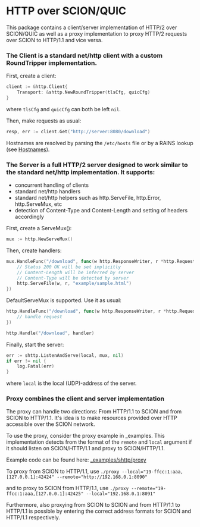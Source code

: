# HTTP over SCION/QUIC

This package contains a client/server implementation of HTTP/2 over SCION/QUIC as well as a proxy implementation to proxy HTTP/2 requests over SCION to HTTP/1.1 and vice versa.

### The Client is a standard net/http client with a custom RoundTripper implementation.

First, create a client:
```Go
client := &http.Client{
    Transport: &shttp.NewRoundTripper(tlsCfg, quicCfg)
}
```

where `tlsCfg` and `quicCfg` can both be left `nil`.

Then, make requests as usual:
```Go
resp, err := client.Get("http://server:8080/download")
```
Hostnames are resolved by parsing the `/etc/hosts` file or by a RAINS lookup (see [Hostnames](../../README.md#Hostnames)).

### The Server is a full HTTP/2 server designed to work similar to the standard net/http implementation. It supports:

* concurrent handling of clients
* standard net/http handlers
* standard net/http helpers such as http.ServeFile, http.Error, http.ServeMux, etc
* detection of Content-Type and Content-Length and setting of headers accordingly

First, create a ServeMux():
```Go
mux := http.NewServeMux()
```

Then, create handlers:
```Go
mux.HandleFunc("/download", func(w http.ResponseWriter, r *http.Request) {
	// Status 200 OK will be set implicitly
	// Content-Length will be inferred by server
	// Content-Type will be detected by server
	http.ServeFile(w, r, "example/sample.html")
})
```
DefaultServeMux is supported. Use it as usual:
```Go
http.HandleFunc("/download", func(w http.ResponseWriter, r *http.Request) {
	// handle request
})

http.Handle("/download", handler)
```

Finally, start the server:
```Go
err := shttp.ListenAndServe(local, mux, nil)
if err != nil {
	log.Fatal(err)
}

```
where `local` is the local (UDP)-address of the server.

### Proxy combines the client and server implementation
The proxy can handle two directions: From HTTP/1.1 to SCION and from SCION to HTTP/1.1. It's idea is to make resources provided over HTTP accessible over the SCION network. 

To use the proxy, consider the proxy example in _examples. This implementation detects from the format of the `remote` and `local` argument if it should listen on SCION/HTTP/1.1 and proxy to SCION/HTTP/1.1.

Example code can be found here: [_examples/shttp/proxy](../../_examples/shttp/proxy/main.go)

To proxy from SCION to HTTP/1.1, use
`./proxy --local="19-ffcc:1:aaa,[127.0.0.1]:42424" --remote="http://192.168.0.1:8090"`

and to proxy to SCION from HTTP/1.1, use
`./proxy --remote="19-ffcc:1:aaa,[127.0.0.1]:42425" --local="192.168.0.1:8091"`

Furthermore, also proxying from SCION to SCION and from HTTP/1.1 to HTTP/1.1 is possible by entering the correct address formats for SCION and HTTP/1.1 respectively.
